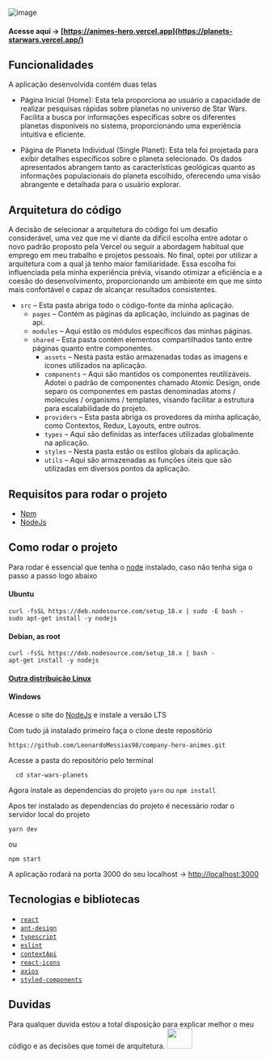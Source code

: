 ![image](https://github.com/LeonardoMessias98/star-wars-planets/assets/55189046/130e3f6b-8d0c-4c53-9088-2f0af0892832)


#### Acesse aqui -> [https://animes-hero.vercel.app](https://planets-starwars.vercel.app/)

## Funcionalidades

A aplicação desenvolvida contém duas telas
 * Página Inicial (Home): Esta tela proporciona ao usuário a capacidade de realizar pesquisas rápidas sobre planetas no universo de Star Wars. Facilita a busca por informações específicas sobre os diferentes planetas disponíveis no sistema, proporcionando uma experiência intuitiva e eficiente.

 * Página de Planeta Individual (Single Planet): Esta tela foi projetada para exibir detalhes específicos sobre o planeta selecionado. Os dados apresentados abrangem tanto as características geológicas quanto as informações populacionais do planeta escolhido, oferecendo uma visão abrangente e detalhada para o usuário explorar.

## Arquitetura do código

A decisão de selecionar a arquitetura do código foi um desafio considerável, uma vez que me vi diante da difícil escolha entre adotar o novo padrão proposto pela Vercel ou seguir a abordagem habitual que emprego em meu trabalho e projetos pessoais. No final, optei por utilizar a arquitetura com a qual já tenho maior familiaridade. Essa escolha foi influenciada pela minha experiência prévia, visando otimizar a eficiência e a coesão do desenvolvimento, proporcionando um ambiente em que me sinto mais confortável e capaz de alcançar resultados consistentes.
  * `src` – Esta pasta abriga todo o código-fonte da minha aplicação.
    *  `pages` – Contém as páginas da aplicação, incluindo as paginas de api.
    *  `modules` – Aqui estão os módulos específicos das minhas páginas.
    *  `shared` – Esta pasta contém elementos compartilhados tanto entre páginas quanto entre componentes.
        * `assets` – Nesta pasta estão armazenadas todas as imagens e ícones utilizados na aplicação.
        * `components` – Aqui são mantidos os componentes reutilizáveis. Adotei o padrão de componentes chamado Atomic Design, onde separo os componentes em pastas denominadas atoms / molecules / organisms / templates, visando facilitar a estrutura para escalabilidade do projeto.
        * `providers` –  Esta pasta abriga os provedores da minha aplicação, como Contextos, Redux, Layouts, entre outros.
        * `types` –  Aqui são definidas as interfaces utilizadas globalmente na aplicação.
        * `styles` –  Nesta pasta estão os estilos globais da aplicação.
        * `utils` –  Aqui são armazenadas as funções úteis que são utilizadas em diversos pontos da aplicação.


## Requisitos para rodar o projeto
- [Npm](https://www.npmjs.com/)
- [NodeJs](https://nodejs.org/en/)

## Como rodar o projeto

Para rodar é essencial que tenha o [node](https://nodejs.org/en/) instalado, caso não tenha siga o passo a passo logo abaixo

#### Ubuntu 
```
curl -fsSL https://deb.nodesource.com/setup_18.x | sudo -E bash -
sudo apt-get install -y nodejs
```

#### Debian, as root
```
curl -fsSL https://deb.nodesource.com/setup_18.x | bash -
apt-get install -y nodejs
```

#### [Outra distribuição Linux](https://nodejs.org/en/download/package-manager/)

#### Windows
Acesse o site do [NodeJs](https://nodejs.org/en/) e instale a versão LTS

Com tudo já instalado primeiro faça o clone deste repositório
```
https://github.com/LeonardoMessias98/company-hero-animes.git
```

Acesse a pasta do repositório pelo terminal
```
  cd star-wars-planets
```

Agora instale as dependencias do projeto
```yarn``` ou ```npm install```

Apos ter instalado as dependencias do projeto é necessário rodar o servidor local do projeto
```
yarn dev
```
ou
```
npm start
```

A aplicação rodará na porta 3000 do seu localhost -> [http://localhost:3000](http://localhost:3000/)

## Tecnologias e bibliotecas
* [`react`](https://pt-br.reactjs.org/)
* [`ant-design`](https://ant.design/docs/react/introduce)
* [`typescript`](https://www.typescriptlang.org/)
* [`eslint`](https://eslint.org/)
* [`contextApi`](https://pt-br.reactjs.org/docs/context.html)
* [`react-icons`](https://react-icons.github.io/react-icons/)
* [`axios`](https://github.com/axios/axios)
* [`styled-components`](https://styled-components.com/)

## Duvidas
  Para qualquer duvida estou a total disposição para explicar melhor o meu código e as decisões que tomei de arquitetura. <img src="https://freepngimg.com/thumb/cartoon/87237-plant-fathers-greeting-yoda-green-day-card.png" width="50px" height="40px"/>
